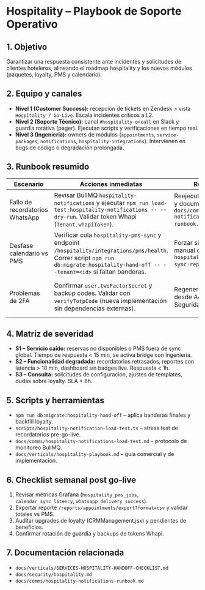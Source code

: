 # Hospitality – Playbook de Soporte Operativo

## 1. Objetivo
Garantizar una respuesta consistente ante incidentes y solicitudes de clientes hoteleros, alineando el roadmap hospitality y los nuevos módulos (paquetes, loyalty, PMS y calendario).

## 2. Equipo y canales
- **Nivel 1 (Customer Success):** recepción de tickets en Zendesk > vista `Hospitality / Go-Live`. Escala incidentes críticos a L2.
- **Nivel 2 (Soporte Técnico):** canal `#hospitality-oncall` en Slack y guardia rotativa (pager). Ejecutan scripts y verificaciones en tiempo real.
- **Nivel 3 (Ingeniería):** owners de módulos (`appointments`, `service-packages`, `notifications`, `hospitality-integrations`). Intervienen en bugs de código o degradación prolongada.

## 3. Runbook resumido
| Escenario | Acciones inmediatas | Resolución | Follow-up |
|-----------|--------------------|------------|-----------|
| Fallo de recordatorios WhatsApp | Revisar BullMQ `hospitality-notifications` y ejecutar `npm run load-test:hospitality-notifications -- --dry-run`. Validar token Whapi (`Tenant.whapiToken`). | Reejecutar jobs fallidos y documentar en `docs/comms/hospitality-notifications-runbook.md`. | Registrar RCA en Linear y actualizar checklist de notificaciones. |
| Desfase calendario vs PMS | Verificar cola `hospitality-pms-sync` y endpoint `/hospitality/integrations/pms/health`. Correr script `npm run db:migrate:hospitality-hand-off -- --tenant=<id>` si faltan banderas. | Forzar sincronización manual con `hospitality-pms-sync:replay`. | Informar al cliente y anotar mejoras en roadmap. |
| Problemas de 2FA | Confirmar `user.twoFactorSecret` y backup codes. Validar con `verifyTotpCode` (nueva implementación sin dependencias externas). | Regenerar códigos desde Admin > Seguridad. | Compartir guía de regeneración en playbook comercial. |

## 4. Matriz de severidad
- **S1 – Servicio caído:** reservas no disponibles o PMS fuera de sync global. Tiempo de respuesta < 15 min, se activa bridge con ingeniería.
- **S2 – Funcionalidad degradada:** recordatorios retrasados, reportes con latencia > 10 min, dashboard sin badges live. Respuesta < 1h.
- **S3 – Consulta:** solicitudes de configuración, ajustes de templates, dudas sobre loyalty. SLA < 8h.

## 5. Scripts y herramientas
- `npm run db:migrate:hospitality-hand-off` – aplica banderas finales y backfill loyalty.
- `scripts/hospitality-notification-load-test.ts` – stress test de recordatorios pre-go-live.
- `docs/comms/hospitality-notifications-load-test.md` – protocolo de monitoreo BullMQ.
- `docs/verticals/hospitality-playbook.md` – guía comercial y de implementación.

## 6. Checklist semanal post go-live
1. Revisar métricas Grafana (`hospitality_pms_jobs`, `calendar_sync_latency`, `whatsapp_delivery_success`).
2. Exportar reporte `/reports/appointments/export?format=csv` y validar totales vs PMS.
3. Auditar upgrades de loyalty (CRMManagement.jsx) y pendientes de beneficios.
4. Confirmar rotación de guardia y backups de tokens Whapi.

## 7. Documentación relacionada
- `docs/verticals/SERVICES-HOSPITALITY-HANDOFF-CHECKLIST.md`
- `docs/security/hospitality.md`
- `docs/comms/hospitality-notifications-runbook.md`

